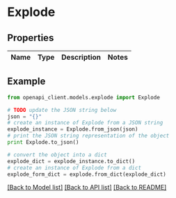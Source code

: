 # Explode


## Properties
Name | Type | Description | Notes
------------ | ------------- | ------------- | -------------

## Example

```python
from openapi_client.models.explode import Explode

# TODO update the JSON string below
json = "{}"
# create an instance of Explode from a JSON string
explode_instance = Explode.from_json(json)
# print the JSON string representation of the object
print Explode.to_json()

# convert the object into a dict
explode_dict = explode_instance.to_dict()
# create an instance of Explode from a dict
explode_form_dict = explode.from_dict(explode_dict)
```
[[Back to Model list]](../README.md#documentation-for-models) [[Back to API list]](../README.md#documentation-for-api-endpoints) [[Back to README]](../README.md)


